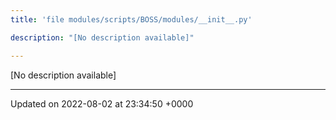 ```yaml
---
title: 'file modules/scripts/BOSS/modules/__init__.py'

description: "[No description available]"

---
```







[No description available]






-------------------------------

Updated on 2022-08-02 at 23:34:50 +0000
